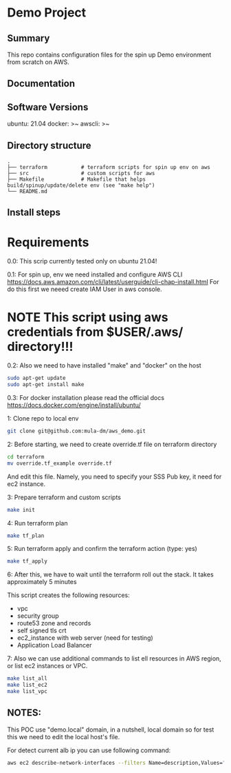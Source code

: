 Demo Project
==============================

Summary
---------
This repo contains configuration files for the spin up Demo environment from scratch on AWS.

Documentation
-------------

Software Versions
---------
ubuntu: 21.04
docker: >~
awscli: >~

Directory structure
-------------------
    .
    ├── terraform        	# terraform scripts for spin up env on aws
    ├── src           	    # custom scripts for aws
    ├── Makefile          	# Makefile that helps build/spinup/update/delete env (see "make help")
    └── README.md

Install steps
-------------------
# Requirements

0.0: This scrip currently tested only on ubuntu 21.04!

0.1: For spin up, env we need installed and configure AWS CLI
https://docs.aws.amazon.com/cli/latest/userguide/cli-chap-install.html
For do this first we neeed create IAM User in aws console.

# NOTE This script using aws credentials from $USER/.aws/ directory!!!

0.2:
Also we need to have installed "make" and "docker" on the host

```sh
sudo apt-get update
sudo apt-get install make
````

0.3:
For docker installation please read the official docs 
https://docs.docker.com/engine/install/ubuntu/

1: Clone repo to local env

```sh
git clone git@github.com:mula-dm/aws_demo.git
```

2: Before starting, we need to create override.tf file on terraform directory

```sh
cd terraform
mv override.tf_example override.tf
```
And edit this file.
Namely, you need to specify your SSS Pub key, it need for ec2 instance. 


3: Prepare terraform and custom scripts

```sh
make init
```

4: Run terraform plan

```sh
make tf_plan
```

5: Run terraform apply and confirm the terraform action (type: yes) 

```sh
make tf_apply
```

6: After this, we have to wait until the terraform roll out the stack.
It takes approximately 5 minutes

This script creates the following resources:
 - vpc
 - security group
 - route53 zone and records
 - self signed tls crt
 - ec2_instance with web server (need for testing)
 - Application Load Balancer

7: Also we can use additional commands to list ell resources in AWS region, or list ec2 instances or VPC.

```sh
make list_all
make list_ec2
make list_vpc
```

NOTES:
-------------
This POC use "demo.local" domain, in a nutshell, local domain
so for test this we need to edit the local host's file.

For detect current alb ip you can use following command:
```sh
aws ec2 describe-network-interfaces --filters Name=description,Values="ELB app/demo-alb/*" --query 'NetworkInterfaces[*].Association.PublicIp' --output text
```